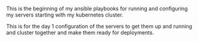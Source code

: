 This is the beginning of my ansible playbooks for running and configuring my servers starting with my kubernetes cluster.

This is for the day 1 configuration of the servers to get them up and running and cluster together and make them ready for deployments.
